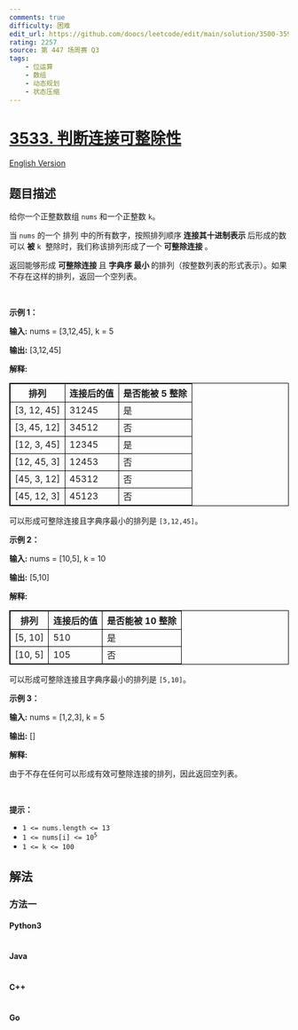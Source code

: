 ```yaml
---
comments: true
difficulty: 困难
edit_url: https://github.com/doocs/leetcode/edit/main/solution/3500-3599/3533.Concatenated%20Divisibility/README.md
rating: 2257
source: 第 447 场周赛 Q3
tags:
    - 位运算
    - 数组
    - 动态规划
    - 状态压缩
---
```


<!-- problem:start -->

# [3533. 判断连接可整除性](https://leetcode.cn/problems/concatenated-divisibility)

[English Version](/solution/3500-3599/3533.Concatenated%20Divisibility/README_EN.md)

## 题目描述

<!-- description:start -->

<p data-end="378" data-start="31">给你一个正整数数组 <code data-end="85" data-start="79">nums</code> 和一个正整数 <code data-end="112" data-start="109">k</code>。</p>

<p data-end="378" data-start="31">当&nbsp;<code data-end="137" data-start="131">nums</code>&nbsp;的一个 <span data-keyword="permutation-array">排列</span> 中的所有数字，按照排列顺序&nbsp;<strong data-end="183" data-start="156">连接其十进制表示&nbsp;</strong>后形成的数可以&nbsp;<strong>被</strong> <code data-end="359" data-start="356">k</code>&nbsp; 整除时，我们称该排列形成了一个&nbsp;<strong>可整除连接&nbsp;</strong>。</p>

<p data-end="561" data-start="380">返回能够形成&nbsp;<strong>可整除连接 </strong>且&nbsp;<strong><span data-keyword="lexicographically-smaller-string">字典序</span> 最小 </strong>的排列（按整数列表的形式表示）。如果不存在这样的排列，返回一个空列表。</p>

<p>&nbsp;</p>

<p><strong class="example">示例 1：</strong></p>

<div class="example-block">
<p><strong>输入:</strong> <span class="example-io">nums = [3,12,45], k = 5</span></p>

<p><strong>输出:</strong> <span class="example-io">[3,12,45]</span></p>

<p><strong>解释:</strong></p>

<table data-end="896" data-start="441" node="[object Object]" style="border: 1px solid black;">
	<thead data-end="497" data-start="441">
		<tr data-end="497" data-start="441">
			<th data-end="458" data-start="441" style="border: 1px solid black;">排列</th>
			<th data-end="479" data-start="458" style="border: 1px solid black;">连接后的值</th>
			<th data-end="497" data-start="479" style="border: 1px solid black;">是否能被 5 整除</th>
		</tr>
	</thead>
	<tbody data-end="896" data-start="555">
		<tr data-end="611" data-start="555">
			<td style="border: 1px solid black;">[3, 12, 45]</td>
			<td style="border: 1px solid black;">31245</td>
			<td style="border: 1px solid black;">是</td>
		</tr>
		<tr data-end="668" data-start="612">
			<td style="border: 1px solid black;">[3, 45, 12]</td>
			<td style="border: 1px solid black;">34512</td>
			<td style="border: 1px solid black;">否</td>
		</tr>
		<tr data-end="725" data-start="669">
			<td style="border: 1px solid black;">[12, 3, 45]</td>
			<td style="border: 1px solid black;">12345</td>
			<td style="border: 1px solid black;">是</td>
		</tr>
		<tr data-end="782" data-start="726">
			<td style="border: 1px solid black;">[12, 45, 3]</td>
			<td style="border: 1px solid black;">12453</td>
			<td style="border: 1px solid black;">否</td>
		</tr>
		<tr data-end="839" data-start="783">
			<td style="border: 1px solid black;">[45, 3, 12]</td>
			<td style="border: 1px solid black;">45312</td>
			<td style="border: 1px solid black;">否</td>
		</tr>
		<tr data-end="896" data-start="840">
			<td style="border: 1px solid black;">[45, 12, 3]</td>
			<td style="border: 1px solid black;">45123</td>
			<td style="border: 1px solid black;">否</td>
		</tr>
	</tbody>
</table>

<p data-end="1618" data-start="1525">可以形成可整除连接且字典序最小的排列是 <code>[3,12,45]</code>。</p>
</div>

<p><strong class="example">示例 2：</strong></p>

<div class="example-block">
<p><strong>输入:</strong> <span class="example-io">nums = [10,5], k = 10</span></p>

<p><strong>输出:</strong> <span class="example-io">[5,10]</span></p>

<p><strong>解释:</strong></p>

<table data-end="1421" data-start="1200" node="[object Object]" style="border: 1px solid black;">
	<thead data-end="1255" data-start="1200">
		<tr data-end="1255" data-start="1200">
			<th data-end="1216" data-start="1200" style="border: 1px solid black;">排列</th>
			<th data-end="1237" data-start="1216" style="border: 1px solid black;">连接后的值</th>
			<th data-end="1255" data-start="1237" style="border: 1px solid black;">是否能被 10 整除</th>
		</tr>
	</thead>
	<tbody data-end="1421" data-start="1312">
		<tr data-end="1366" data-start="1312">
			<td style="border: 1px solid black;">[5, 10]</td>
			<td style="border: 1px solid black;">510</td>
			<td style="border: 1px solid black;">是</td>
		</tr>
		<tr data-end="1421" data-start="1367">
			<td style="border: 1px solid black;">[10, 5]</td>
			<td style="border: 1px solid black;">105</td>
			<td style="border: 1px solid black;">否</td>
		</tr>
	</tbody>
</table>

<p data-end="2011" data-start="1921">可以形成可整除连接且字典序最小的排列是 <code>[5,10]</code>。</p>
</div>

<p><strong class="example">示例 3：</strong></p>

<div class="example-block">
<p><strong>输入:</strong> <span class="example-io">nums = [1,2,3], k = 5</span></p>

<p><strong>输出:</strong> <span class="example-io">[]</span></p>

<p><strong>解释:</strong></p>

<p>由于不存在任何可以形成有效可整除连接的排列，因此返回空列表。</p>
</div>

<p>&nbsp;</p>

<p><strong>提示：</strong></p>

<ul>
	<li><code>1 &lt;= nums.length &lt;= 13</code></li>
	<li><code>1 &lt;= nums[i] &lt;= 10<sup>5</sup></code></li>
	<li><code>1 &lt;= k &lt;= 100</code></li>
</ul>

<!-- description:end -->

## 解法

<!-- solution:start -->

### 方法一

<!-- tabs:start -->

#### Python3

```python

```

#### Java

```java

```

#### C++

```cpp

```

#### Go

```go

```

<!-- tabs:end -->

<!-- solution:end -->

<!-- problem:end -->
